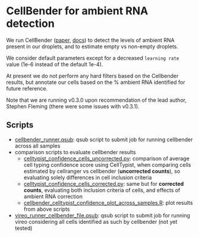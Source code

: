 # CellBender for ambient RNA detection

We run CellBender ([paper](https://www.nature.com/articles/s41592-023-01943-7), [docs](https://cellbender.readthedocs.io/en/latest/index.html)) to detect the levels of ambient RNA present in our droplets, and to estimate empty vs non-empty droplets.

We consider default parameters except for a decreased ```learning rate``` value (1e-6 instead of the default 1e-4).

At present we do not perform any hard filters based on the Cellbender results, but annotate our cells based on the % ambient RNA identified for future reference.

Note that we are running v0.3.0 upon recommendation of the lead author, Stephen Fleming (there were some issues with v0.3.1).

## Scripts

* [cellbender_runner.qsub](cellbender_runner.qsub): qsub script to submit job for running cellbender across all samples
* comparison scripts to evaluate cellbender results
  * [celltypist_confidence_cells_uncorrected.py](celltypist_confidence_cells_uncorrected.py): comparison of average cell typing confidence score using CellTypist, when comparing cells estimated by cellranger vs cellbender (**uncorrected counts**), so evaluating solely differences in cell inclusion criteria
  * [celltypist_confidence_cells_corrected.py](celltypist_confidence_cells_corrected.py): same but for **corrected counts**, evaluating both inclusion criteria of cells, and effects of ambient RNA correction
  * [cellbender_celltypist_confidence_plot_across_samples.R](cellbender_celltypist_confidence_plot_across_samples.R): plot results from above scripts
* [vireo_runner_cellbender_file.qsub](vireo_runner_cellbender_file.qsub): qsub script to submit job for running vireo considering all cells identified as such by cellbender (not yet tested)
